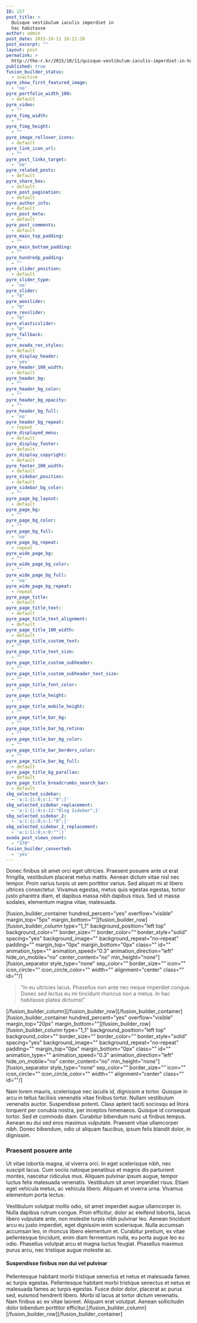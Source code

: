 ```yaml
---
ID: 157
post_title: >
  Quisque vestibulum iaculis imperdiet in
  hac habitasse
author: admin
post_date: 2015-10-11 16:21:20
post_excerpt: ""
layout: post
permalink: >
  http://the-r.kr/2015/10/11/quisque-vestibulum-iaculis-imperdiet-in-hac-habitasse/
published: true
fusion_builder_status:
  - inactive
pyre_show_first_featured_image:
  - 'no'
pyre_portfolio_width_100:
  - default
pyre_video:
  - ""
pyre_fimg_width:
  - ""
pyre_fimg_height:
  - ""
pyre_image_rollover_icons:
  - default
pyre_link_icon_url:
  - ""
pyre_post_links_target:
  - 'no'
pyre_related_posts:
  - default
pyre_share_box:
  - default
pyre_post_pagination:
  - default
pyre_author_info:
  - default
pyre_post_meta:
  - default
pyre_post_comments:
  - default
pyre_main_top_padding:
  - ""
pyre_main_bottom_padding:
  - ""
pyre_hundredp_padding:
  - ""
pyre_slider_position:
  - default
pyre_slider_type:
  - 'no'
pyre_slider:
  - "0"
pyre_wooslider:
  - "0"
pyre_revslider:
  - "0"
pyre_elasticslider:
  - "0"
pyre_fallback:
  - ""
pyre_avada_rev_styles:
  - default
pyre_display_header:
  - 'yes'
pyre_header_100_width:
  - default
pyre_header_bg:
  - ""
pyre_header_bg_color:
  - ""
pyre_header_bg_opacity:
  - ""
pyre_header_bg_full:
  - 'no'
pyre_header_bg_repeat:
  - repeat
pyre_displayed_menu:
  - default
pyre_display_footer:
  - default
pyre_display_copyright:
  - default
pyre_footer_100_width:
  - default
pyre_sidebar_position:
  - default
pyre_sidebar_bg_color:
  - ""
pyre_page_bg_layout:
  - default
pyre_page_bg:
  - ""
pyre_page_bg_color:
  - ""
pyre_page_bg_full:
  - 'no'
pyre_page_bg_repeat:
  - repeat
pyre_wide_page_bg:
  - ""
pyre_wide_page_bg_color:
  - ""
pyre_wide_page_bg_full:
  - 'no'
pyre_wide_page_bg_repeat:
  - repeat
pyre_page_title:
  - default
pyre_page_title_text:
  - default
pyre_page_title_text_alignment:
  - default
pyre_page_title_100_width:
  - default
pyre_page_title_custom_text:
  - ""
pyre_page_title_text_size:
  - ""
pyre_page_title_custom_subheader:
  - ""
pyre_page_title_custom_subheader_text_size:
  - ""
pyre_page_title_font_color:
  - ""
pyre_page_title_height:
  - ""
pyre_page_title_mobile_height:
  - ""
pyre_page_title_bar_bg:
  - ""
pyre_page_title_bar_bg_retina:
  - ""
pyre_page_title_bar_bg_color:
  - ""
pyre_page_title_bar_borders_color:
  - ""
pyre_page_title_bar_bg_full:
  - default
pyre_page_title_bg_parallax:
  - default
pyre_page_title_breadcrumbs_search_bar:
  - default
sbg_selected_sidebar:
  - 'a:1:{i:0;s:1:"0";}'
sbg_selected_sidebar_replacement:
  - 'a:1:{i:0;s:12:"Blog Sidebar";}'
sbg_selected_sidebar_2:
  - 'a:1:{i:0;s:1:"0";}'
sbg_selected_sidebar_2_replacement:
  - 'a:1:{i:0;s:0:"";}'
avada_post_views_count:
  - "370"
fusion_builder_converted:
  - 'yes'
---
```

Donec finibus sit amet orci eget ultricies. Praesent posuere ante ut erat fringilla, vestibulum placerat metus mattis. Aenean dictum vitae nisl nec tempor. Proin varius turpis ut sem porttitor varius. Sed aliquet mi at libero ultrices consectetur. Vivamus egestas, metus quis egestas egestas, tortor justo pharetra diam, et dapibus massa nibh dapibus risus. Sed ut massa sodales, elementum magna vitae, malesuada.

[fusion_builder_container hundred_percent="yes" overflow="visible" margin_top="5px" margin_bottom=""][fusion_builder_row][fusion_builder_column type="1_1" background_position="left top" background_color="" border_size="" border_color="" border_style="solid" spacing="yes" background_image="" background_repeat="no-repeat" padding="" margin_top="0px" margin_bottom="0px" class="" id="" animation_type="" animation_speed="0.3" animation_direction="left" hide_on_mobile="no" center_content="no" min_height="none"][fusion_separator style_type="none"   sep_color="" border_size="" icon="" icon_circle="" icon_circle_color="" width="" alignment="center" class="" id=""/]
<blockquote>"In eu ultricies lacus. Phasellus non ante nec neque imperdiet congue. Donec sed lectus eu mi tincidunt rhoncus non a metus. In hac habitasse platea dictumst"</blockquote>
[/fusion_builder_column][/fusion_builder_row][/fusion_builder_container][fusion_builder_container hundred_percent="yes" overflow="visible" margin_top="20px" margin_bottom=""][fusion_builder_row][fusion_builder_column type="1_1" background_position="left top" background_color="" border_size="" border_color="" border_style="solid" spacing="yes" background_image="" background_repeat="no-repeat" padding="" margin_top="0px" margin_bottom="0px" class="" id="" animation_type="" animation_speed="0.3" animation_direction="left" hide_on_mobile="no" center_content="no" min_height="none"][fusion_separator style_type="none"   sep_color="" border_size="" icon="" icon_circle="" icon_circle_color="" width="" alignment="center" class="" id=""/]

Nam lorem mauris, scelerisque nec iaculis id, dignissim a tortor. Quisque in arcu in tellus facilisis venenatis vitae finibus tortor. Nullam vestibulum venenatis auctor. Suspendisse potenti. Class aptent taciti sociosqu ad litora torquent per conubia nostra, per inceptos himenaeos. Quisque id consequat tortor. Sed et commodo diam. Curabitur bibendum nunc ut finibus tempus. Aenean eu dui sed eros maximus vulputate. Praesent vitae ullamcorper nibh. Donec bibendum, odio ut aliquam faucibus, ipsum felis blandit dolor, in dignissim.
<h3>Praesent posuere ante</h3>
Ut vitae lobortis magna, id viverra orci. In eget scelerisque nibh, nec suscipit lacus. Cum sociis natoque penatibus et magnis dis parturient montes, nascetur ridiculus mus. Aliquam pulvinar ipsum augue, tempor luctus felis malesuada venenatis. Vestibulum sit amet imperdiet risus. Etiam eget vehicula metus, ac vehicula libero. Aliquam et viverra urna. Vivamus elementum porta lectus.

Vestibulum volutpat mollis odio, sit amet imperdiet augue ullamcorper in. Nulla dapibus rutrum congue. Proin efficitur, dolor ac eleifend lobortis, lacus libero vulputate ante, non molestie turpis nibh pulvinar leo. Aenean tincidunt arcu eu justo imperdiet, eget dignissim enim scelerisque. Nulla accumsan accumsan leo, in rhoncus libero elementum et. Curabitur pretium, ex vitae pellentesque tincidunt, enim diam fermentum nulla, eu porta augue leo eu odio. Phasellus volutpat arcu et magna luctus feugiat. Phasellus maximus purus arcu, nec tristique augue molestie ac.
<h4>Suspendisse finibus non dui vel pulvinar</h4>
Pellentesque habitant morbi tristique senectus et netus et malesuada fames ac turpis egestas. Pellentesque habitant morbi tristique senectus et netus et malesuada fames ac turpis egestas. Fusce dolor dolor, placerat ac purus sed, euismod hendrerit libero. Morbi id lacus at tortor dictum venenatis. Nam finibus ac ex vitae laoreet. Aliquam erat volutpat. Aenean sollicitudin dolor bibendum porttitor efficitur.[/fusion_builder_column][/fusion_builder_row][/fusion_builder_container]